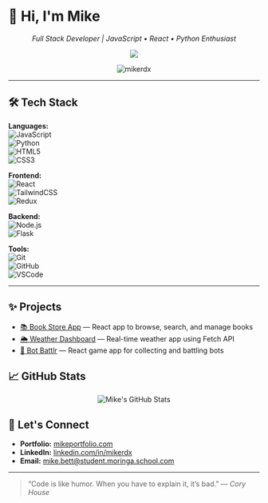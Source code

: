 # 👋 Hi, I'm Mike  
<p align="center">
  <em>Full Stack Developer | JavaScript • React • Python Enthusiast</em>
</p>

<p align="center">
  <img src="https://readme-typing-svg.herokuapp.com/?lines=Passionate%20Developer;React%20%7C%20Python%20Lover;Open-Source%20Contributor;Always%20Learning%20New%20Things&center=true&width=500&height=50&color=58a6ff&vCenter=true&size=20">
</p>

<p align="center">
  <img src="https://komarev.com/ghpvc/?username=mikerdx&label=Profile%20Views&color=blueviolet&style=flat" alt="mikerdx" />
</p>

---

## 🛠️ Tech Stack  
**Languages:**  
![JavaScript](https://img.shields.io/badge/-JavaScript-F7DF1E?style=flat&logo=javascript&logoColor=black)  
![Python](https://img.shields.io/badge/-Python-3776AB?style=flat&logo=python&logoColor=white)  
![HTML5](https://img.shields.io/badge/-HTML5-E34F26?style=flat&logo=html5&logoColor=white)  
![CSS3](https://img.shields.io/badge/-CSS3-1572B6?style=flat&logo=css3)  

**Frontend:**  
![React](https://img.shields.io/badge/-React-61DAFB?style=flat&logo=react&logoColor=black)  
![TailwindCSS](https://img.shields.io/badge/-Tailwind-38B2AC?style=flat&logo=tailwind-css&logoColor=white)  
![Redux](https://img.shields.io/badge/-Redux-764ABC?style=flat&logo=redux&logoColor=white)  

**Backend:**  
![Node.js](https://img.shields.io/badge/-Node.js-339933?style=flat&logo=node.js&logoColor=white)  
![Flask](https://img.shields.io/badge/-Flask-000000?style=flat&logo=flask&logoColor=white)  

**Tools:**  
![Git](https://img.shields.io/badge/-Git-F05032?style=flat&logo=git&logoColor=white)  
![GitHub](https://img.shields.io/badge/-GitHub-181717?style=flat&logo=github&logoColor=white)  
![VSCode](https://img.shields.io/badge/-VSCode-007ACC?style=flat&logo=visual-studio-code&logoColor=white)  

---

## ✨ Projects  
- [📚 Book Store App](https://github.com/mikerdx/book-store) — React app to browse, search, and manage books  
- [🌦️ Weather Dashboard](https://github.com/mikerdx/weather-app) — Real-time weather app using Fetch API  
- [🤖 Bot Battlr](https://github.com/mikerdx/bot-battlr) — React game app for collecting and battling bots  

## 📈 GitHub Stats  
<p align="center">
  <img src="https://github-readme-stats.vercel.app/api?username=mikerdx&show_icons=true&theme=react&border_radius=10&hide_title=false" alt="Mike's GitHub Stats">
</p>

## 🚀 Let's Connect  
- **Portfolio:** [mikeportfolio.com](https://mikeportfolio.com)  
- **LinkedIn:** [linkedin.com/in/mikerdx](https://linkedin.com/in/mikerdx)  
- **Email:** mike.bett@student.moringa.school.com  

---  
> “Code is like humor. When you have to explain it, it’s bad.” — *Cory House*
